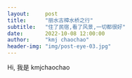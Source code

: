 ```yaml
---
layout:     post
title:      "丽水古樟水桥之行"
subtitle:   "住了民宿,看了风景,一切都很好"
date:       2022-10-08 12:00:00
author:     "kmj chaochao"
header-img: "img/post-eye-03.jpg"
---
```


Hi, 我是 kmjchaochao




